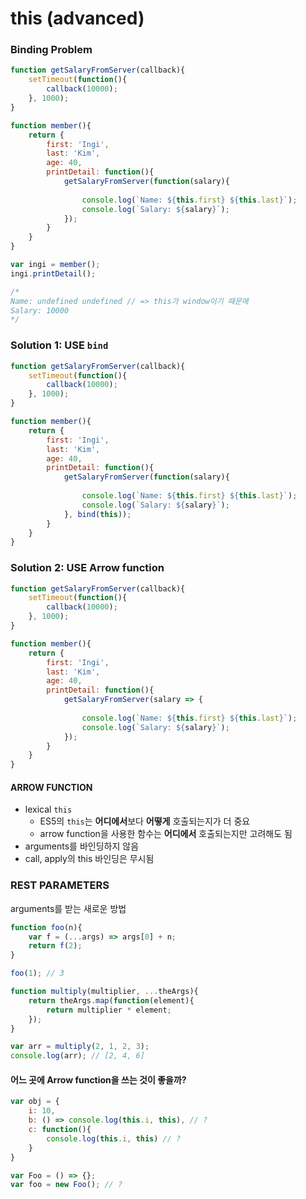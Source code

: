 # this (advanced)



### Binding Problem 

```javascript
function getSalaryFromServer(callback){
    setTimeout(function(){
        callback(10000);
    }, 1000);
}

function member(){
    return {
        first: 'Ingi',
        last: 'Kim',
        age: 40,
        printDetail: function(){
            getSalaryFromServer(function(salary){
                
                console.log(`Name: ${this.first} ${this.last}`);
                console.log(`Salary: ${salary}`);
            });
        }
    }
}

var ingi = member();
ingi.printDetail();

/*
Name: undefined undefined // => this가 window이기 때문에
Salary: 10000
*/
```



### Solution 1: USE `bind`

```javascript
function getSalaryFromServer(callback){
    setTimeout(function(){
        callback(10000);
    }, 1000);
}

function member(){
    return {
        first: 'Ingi',
        last: 'Kim',
        age: 40,
        printDetail: function(){
            getSalaryFromServer(function(salary){
                
                console.log(`Name: ${this.first} ${this.last}`);
                console.log(`Salary: ${salary}`);
            }, bind(this));
        }
    }
}
```



### Solution 2: USE Arrow function

```javascript
function getSalaryFromServer(callback){
    setTimeout(function(){
        callback(10000);
    }, 1000);
}

function member(){
    return {
        first: 'Ingi',
        last: 'Kim',
        age: 40,
        printDetail: function(){
            getSalaryFromServer(salary => {
                
                console.log(`Name: ${this.first} ${this.last}`);
                console.log(`Salary: ${salary}`);
            });
        }
    }
}
```



#### ARROW FUNCTION

* lexical `this`
  * ES5의 `this`는 **어디에서**보다 **어떻게** 호출되는지가 더 중요
  * arrow function을 사용한 함수는 **어디에서** 호출되는지만 고려해도 됨
* arguments를 바인딩하지 않음
* call, apply의 this 바인딩은 무시됨



### REST PARAMETERS

arguments를 받는 새로운 방법

```javascript
function foo(n){
    var f = (...args) => args[0] + n;
    return f(2);
}

foo(1); // 3
```



```javascript
function multiply(multiplier, ...theArgs){
    return theArgs.map(function(element){
        return multiplier * element;
    });
}

var arr = multiply(2, 1, 2, 3);
console.log(arr); // [2, 4, 6]
```



#### 어느 곳에 Arrow function을 쓰는 것이 좋을까?

```javascript
var obj = {
    i: 10,
    b: () => console.log(this.i, this), // ?
    c: function(){
        console.log(this.i, this) // ?
    }
}
```



```javascript
var Foo = () => {};
var foo = new Foo(); // ?
```

